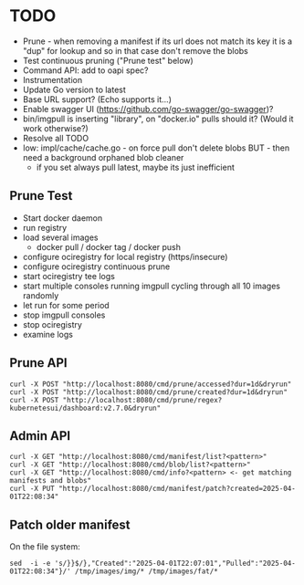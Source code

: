 # TODO

- Prune - when removing a manifest if its url does not match its key it is a "dup" for lookup
  and so in that case don't remove the blobs
- Test continuous pruning ("Prune test" below)
- Command API: add to oapi spec?
- Instrumentation
- Update Go version to latest
- Base URL support? (Echo supports it...)
- Enable swagger UI (https://github.com/go-swagger/go-swagger)?
- bin/imgpull is inserting "library", on "docker.io" pulls should it? (Would it work otherwise?)
- Resolve all TODO
- low: impl/cache/cache.go - on force pull don't delete blobs BUT - then need a background orphaned blob cleaner
  - if you set always pull latest, maybe its just inefficient

## Prune Test

- Start docker daemon
- run registry
- load several images
  - docker pull / docker tag / docker push
- configure ociregistry for local registry (https/insecure)
- configure ociregistry continuous prune
- start ociregistry tee logs
- start multiple consoles running imgpull cycling through all 10 images randomly
- let run for some period
- stop imgpull consoles
- stop ociregistry
- examine logs

## Prune API

```shell
curl -X POST "http://localhost:8080/cmd/prune/accessed?dur=1d&dryrun"
curl -X POST "http://localhost:8080/cmd/prune/created?dur=1d&dryrun"
curl -X POST "http://localhost:8080/cmd/prune/regex?kubernetesui/dashboard:v2.7.0&dryrun"
```

## Admin API

```shell
curl -X GET "http://localhost:8080/cmd/manifest/list?<pattern>"
curl -X GET "http://localhost:8080/cmd/blob/list?<pattern>"
curl -X GET "http://localhost:8080/cmd/info?<pattern> <- get matching manifests and blobs"
curl -X PUT "http://localhost:8080/cmd/manifest/patch?created=2025-04-01T22:08:34"
```

## Patch older manifest

On the file system:
```shell
sed  -i -e 's/}}$/},"Created":"2025-04-01T22:07:01","Pulled":"2025-04-01T22:08:34"}/' /tmp/images/img/* /tmp/images/fat/*
```
